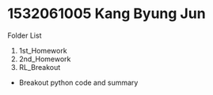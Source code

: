 # 1532061005 Kang Byung Jun

Folder List

1. 1st_Homework
2. 2nd_Homework
3. RL_Breakout
  - Breakout python code and summary